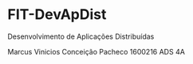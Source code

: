 # FIT-DevApDist
Desenvolvimento de Aplicações Distribuídas

Marcus Vinicios Conceição Pacheco
1600216
ADS 4A
